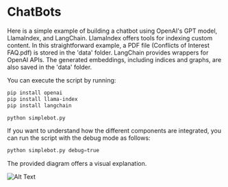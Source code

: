 # ChatBots


Here is a simple example of building a chatbot using OpenAI's GPT model, LlamaIndex, and LangChain. LlamaIndex offers tools for indexing custom content. In this straightforward example, a PDF file (Conflicts of Interest FAQ.pdf) is stored in the 'data' folder. LangChain provides wrappers for OpenAI APIs. The generated embeddings, including indices and graphs, are also saved in the 'data' folder.

You can execute the script by running:

```bash
pip install openai
pip install llama-index 
pip install langchain 

```

```python
python simplebot.py
```

If you want to understand how the different components are integrated, you can run the script with the debug mode as follows:

```python
python simplebot.py debug=true
```

The provided diagram offers a visual explanation.

![Alt Text](https://github.marqeta.com/wli1/ChatBots/blob/main/Bot_flow.png)
